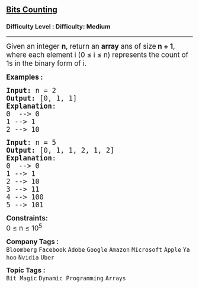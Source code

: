 <h2><a href="https://www.geeksforgeeks.org/problems/bits-counting/0">Bits Counting</a></h2><h3>Difficulty Level : Difficulty: Medium</h3><hr><div class="problems_problem_content__Xm_eO"><p><span style="font-size: 14pt;">Given an integer <strong>n</strong>, return an <strong>array</strong> ans of size<strong> n + 1</strong>, where each element i (0 ≤ i ≤ n) represents the count of 1s in the binary form of i.</span></p>
<p><span style="font-size: 14pt;"><strong>Examples :</strong></span></p>
<pre><span style="font-size: 14pt;"><strong>Input: </strong>n = 2
<strong>Output:&nbsp;</strong>[0, 1, 1]
<strong>Explanation</strong>:<br>0  --&gt; 0<br>1 --&gt; 1<br>2 --&gt; 10<br></span></pre>
<pre><span style="font-size: 14pt;"><strong>Input</strong>: n = 5
<strong>Output: </strong>[0, 1, 1, 2, 1, 2] 
<strong>Explanation</strong>: <br>0  --&gt; 0<br>1 --&gt; 1<br>2 --&gt; 10<br>3 --&gt; 11<br>4 --&gt; 100<br>5 --&gt; 101</span></pre>
<p><span style="font-size: 14pt;"><strong>Constraints:</strong><br>0 ≤ n ≤ 10<sup>5</sup></span></p></div><p><span style=font-size:18px><strong>Company Tags : </strong><br><code>Bloomberg</code>&nbsp;<code>Facebook</code>&nbsp;<code>Adobe</code>&nbsp;<code>Google</code>&nbsp;<code>Amazon</code>&nbsp;<code>Microsoft</code>&nbsp;<code>Apple</code>&nbsp;<code>Yahoo</code>&nbsp;<code>Nvidia</code>&nbsp;<code>Uber</code>&nbsp;<br><p><span style=font-size:18px><strong>Topic Tags : </strong><br><code>Bit Magic</code>&nbsp;<code>Dynamic Programming</code>&nbsp;<code>Arrays</code>&nbsp;